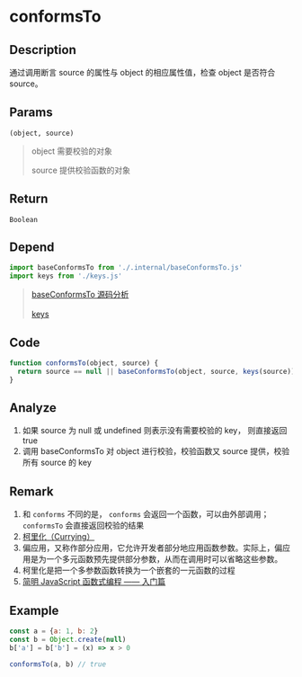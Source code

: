 # conformsTo 

## Description 
通过调用断言 source 的属性与 object 的相应属性值，检查 object 是否符合 source。
## Params
`(object, source)`
> object 需要校验的对象
>
> source 提供校验函数的对象
>

## Return
`Boolean`
## Depend
```js
import baseConformsTo from './.internal/baseConformsTo.js'
import keys from './keys.js'
```
> [baseConformsTo 源码分析](../internal/baseConformsTo.md)
> <br/>
> <br/>
> [keys](./keys.md)
>

## Code
```js
function conformsTo(object, source) {
  return source == null || baseConformsTo(object, source, keys(source))
}
```
## Analyze
1. 如果 source 为 null 或 undefined 则表示没有需要校验的 key， 则直接返回 true
2. 调用 baseConformsTo 对 object 进行校验，校验函数又 source 提供，校验所有 source 的 key
## Remark
1. 和 `conforms` 不同的是， `conforms` 会返回一个函数，可以由外部调用；`conformsTo` 会直接返回校验的结果
2. [柯里化（Currying）](https://zh.javascript.info/currying-partials)
3. 偏应用，又称作部分应用，它允许开发者部分地应用函数参数。实际上，偏应用是为一个多元函数预先提供部分参数，从而在调用时可以省略这些参数。
4. 柯里化是把一个多参数函数转换为一个嵌套的一元函数的过程
5. [简明 JavaScript 函数式编程 —— 入门篇](https://juejin.cn/post/6844903936378273799)
## Example
```js
const a = {a: 1, b: 2}
const b = Object.create(null)
b['a'] = b['b'] = (x) => x > 0

conformsTo(a, b) // true
```
